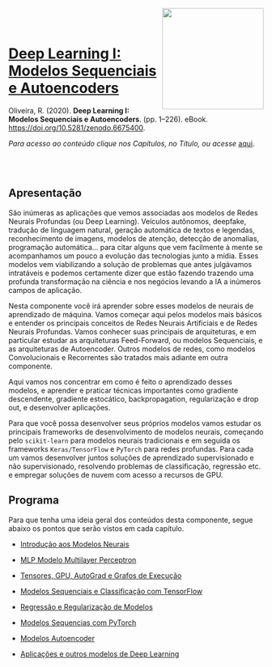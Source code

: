 <a href="url"><img src="http://meusite.mackenzie.br/rogerio/mackenzie_logo/UPM.2_horizontal_vermelho.jpg" align="right" width="200" ></a>

<br>

<br>

# [Deep Learning I: Modelos Sequenciais e Autoencoders](https://github.com/Rogerio-mack/Deep-Learning-I)

Oliveira, R. (2020). **Deep Learning I: Modelos Sequenciais e Autoencoders**. (pp. 1–226). eBook. https://doi.org/10.5281/zenodo.6675400. 

*Para acesso ao conteúdo clique nos Capítulos, no Título, ou acesse* [aqui](https://github.com/Rogerio-mack/Deep-Learning-I).

<br> 

<br>

## Apresentação

São inúmeras as aplicações que vemos associadas aos modelos de Redes Neurais Profundas (ou Deep Learning). Veículos autônomos, deepfake, tradução de linguagem natural, geração automática de textos e legendas, reconhecimento de imagens, modelos de atenção, detecção de anomalias, programação automática... para citar alguns que vem facilmente à mente se acompanhamos um pouco a evolução das tecnologias junto a mídia. Esses modelos vem viabilizando a solução de problemas que antes julgávamos intratáveis e podemos certamente dizer que estão fazendo trazendo uma profunda transformação na ciência e nos negócios levando a IA a inúmeros campos de aplicação.

Nesta componente você irá aprender sobre esses modelos de neurais de aprendizado de máquina. Vamos começar aqui pelos modelos mais básicos e entender os principais conceitos de Redes Neurais Artificiais e de Redes Neurais Profundas. Vamos conhecer suas principais de arquiteturas, e em particular estudar as arquiteturas Feed-Forward, ou modelos Sequenciais, e as arquiteturas de Autoencoder. Outros modelos de redes, como modelos Convolucionais e Recorrentes são tratados mais adiante em outra componente.

Aqui vamos nos concentrar em como é feito o aprendizado desses modelos, e aprender e praticar técnicas importantes como gradiente descendente, gradiente estocático, backpropagation, regularização e drop out, e desenvolver aplicações.

Para que você possa desenvolver seus próprios modelos vamos estudar os principais frameworks de desenvolvimento de modelos neurais, começando pelo `scikit-learn` para modelos neurais tradicionais e em seguida os frameworks `Keras/TensorFlow` e `PyTorch` para redes profundas. Para cada um vamos desenvolver juntos soluções de aprendizado supervisionado e não supervisionado, resolvendo problemas de classificação, regressão etc. e empregar soluções de nuvem com acesso a recursos de GPU.

## Programa

Para que tenha uma ideia geral dos conteúdos desta componente, segue abaixo os pontos que serão vistos em cada capítulo.

* [Introdução aos Modelos Neurais](https://colab.research.google.com/github/Rogerio-mack/Deep-Learning-I/blob/main/T1.ipynb)

* [MLP Modelo Multilayer Perceptron](https://colab.research.google.com/github/Rogerio-mack/Deep-Learning-I/blob/main/T1.ipynb)

* [Tensores, GPU, AutoGrad e Grafos de Execução](https://colab.research.google.com/github/Rogerio-mack/Deep-Learning-I/blob/main/T1.ipynb)

* [Modelos Sequenciais e Classificação com TensorFlow](https://colab.research.google.com/github/Rogerio-mack/Deep-Learning-I/blob/main/T1.ipynb)

* [Regressão e Regularização de Modelos](https://colab.research.google.com/github/Rogerio-mack/Deep-Learning-I/blob/main/T1.ipynb)

* [Modelos Sequencias com PyTorch](https://colab.research.google.com/github/Rogerio-mack/Deep-Learning-I/blob/main/T1.ipynb)

* [Modelos Autoencoder](https://colab.research.google.com/github/Rogerio-mack/Deep-Learning-I/blob/main/T1.ipynb)

* [Aplicações e outros modelos de Deep Learning](https://colab.research.google.com/github/Rogerio-mack/Deep-Learning-I/blob/main/T1.ipynb)
